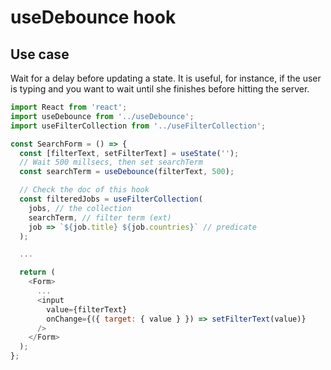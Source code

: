 # useDebounce hook

## Use case

Wait for a delay before updating a state. It is useful, for instance, if the user is typing and you want to wait until she finishes before hitting the server.

```javascript
import React from 'react';
import useDebounce from '../useDebounce';
import useFilterCollection from '../useFilterCollection';

const SearchForm = () => {
  const [filterText, setFilterText] = useState('');
  // Wait 500 millsecs, then set searchTerm
  const searchTerm = useDebounce(filterText, 500);

  // Check the doc of this hook
  const filteredJobs = useFilterCollection(
    jobs, // the collection
    searchTerm, // filter term (ext)
    job => `${job.title} ${job.countries}` // predicate
  );

  ...

  return (
    <Form>
      ...
      <input
        value={filterText}
        onChange={({ target: { value } }) => setFilterText(value)}
      />
    </Form>
  );
};
```
